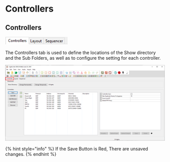 # Controllers

## **Controllers**

![](<../../.gitbook/assets/image (24).png>)

The Controllers tab is used to define the locations of the Show directory and the Sub Folders, as well as to configure the setting for each controller.

![](<../../.gitbook/assets/image (538).png>)

{% hint style="info" %}
If the Save Button is Red, There are unsaved changes.
{% endhint %}
